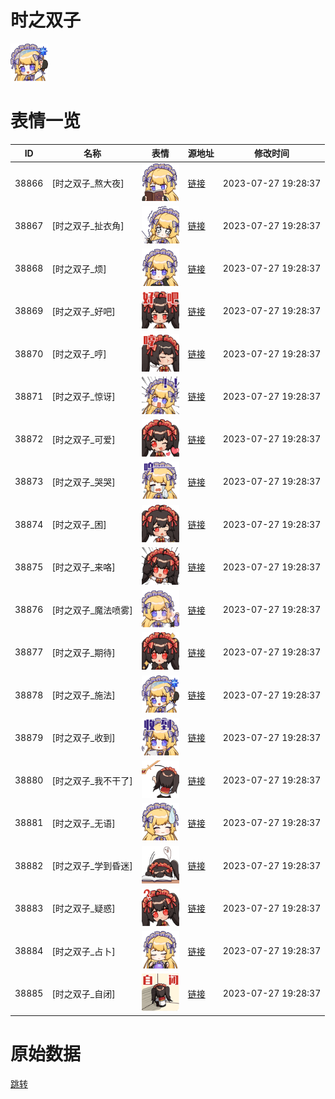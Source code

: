# 时之双子

<img src="./cover.png" height="60" alt="cover" />

# 表情一览

|ID|名称|表情|源地址|修改时间|
|----|----|----|----|----|
|38866|[时之双子_熬大夜]|<img src="./pic/038866_%5B时之双子_熬大夜%5D.png" height="60" alt="熬大夜"/>|[链接](https://i0.hdslb.com/bfs/emote/9e702160b1e120e08f680ca6cca61c8feb9cd332.png)|2023-07-27 19:28:37|
|38867|[时之双子_扯衣角]|<img src="./pic/038867_%5B时之双子_扯衣角%5D.png" height="60" alt="扯衣角"/>|[链接](https://i0.hdslb.com/bfs/emote/6fa71cf3651f6d1adb465d6ac75d6ba851fe4afe.png)|2023-07-27 19:28:37|
|38868|[时之双子_烦]|<img src="./pic/038868_%5B时之双子_烦%5D.png" height="60" alt="烦"/>|[链接](https://i0.hdslb.com/bfs/emote/a132fa7b725c86fb577457133cc39c6ee9a60bea.png)|2023-07-27 19:28:37|
|38869|[时之双子_好吧]|<img src="./pic/038869_%5B时之双子_好吧%5D.png" height="60" alt="好吧"/>|[链接](https://i0.hdslb.com/bfs/emote/f923c2d94226ef54e0b1b0e2a8188817c30a8d4d.png)|2023-07-27 19:28:37|
|38870|[时之双子_哼]|<img src="./pic/038870_%5B时之双子_哼%5D.png" height="60" alt="哼"/>|[链接](https://i0.hdslb.com/bfs/emote/bba467707fafeb1f37616b7c9569553c0cb73709.png)|2023-07-27 19:28:37|
|38871|[时之双子_惊讶]|<img src="./pic/038871_%5B时之双子_惊讶%5D.png" height="60" alt="惊讶"/>|[链接](https://i0.hdslb.com/bfs/emote/27945290596e69c8780bb931cde5962954f124c8.png)|2023-07-27 19:28:37|
|38872|[时之双子_可爱]|<img src="./pic/038872_%5B时之双子_可爱%5D.png" height="60" alt="可爱"/>|[链接](https://i0.hdslb.com/bfs/emote/b50ca88a7541a21d535271e8a5a12c1787cf2ef3.png)|2023-07-27 19:28:37|
|38873|[时之双子_哭哭]|<img src="./pic/038873_%5B时之双子_哭哭%5D.png" height="60" alt="哭哭"/>|[链接](https://i0.hdslb.com/bfs/emote/b11fc0d2583d54ebe4cfebc3efd9d504ddd71785.png)|2023-07-27 19:28:37|
|38874|[时之双子_困]|<img src="./pic/038874_%5B时之双子_困%5D.png" height="60" alt="困"/>|[链接](https://i0.hdslb.com/bfs/emote/5372b14a996fdd2d07e860eb252127557bf45bda.png)|2023-07-27 19:28:37|
|38875|[时之双子_来咯]|<img src="./pic/038875_%5B时之双子_来咯%5D.png" height="60" alt="来咯"/>|[链接](https://i0.hdslb.com/bfs/emote/2d470ca4f20a2d1071f0507f05213f647a59bd72.png)|2023-07-27 19:28:37|
|38876|[时之双子_魔法喷雾]|<img src="./pic/038876_%5B时之双子_魔法喷雾%5D.png" height="60" alt="魔法喷雾"/>|[链接](https://i0.hdslb.com/bfs/emote/393e738fe8ff5216566fc4f18d795ee16e24c352.png)|2023-07-27 19:28:37|
|38877|[时之双子_期待]|<img src="./pic/038877_%5B时之双子_期待%5D.png" height="60" alt="期待"/>|[链接](https://i0.hdslb.com/bfs/emote/d4f58ac7bfa4942d09a0a3ba14706adac997fde0.png)|2023-07-27 19:28:37|
|38878|[时之双子_施法]|<img src="./pic/038878_%5B时之双子_施法%5D.png" height="60" alt="施法"/>|[链接](https://i0.hdslb.com/bfs/emote/0cc9923b72c773db36e46e9f6015f0de98743b2a.png)|2023-07-27 19:28:37|
|38879|[时之双子_收到]|<img src="./pic/038879_%5B时之双子_收到%5D.png" height="60" alt="收到"/>|[链接](https://i0.hdslb.com/bfs/emote/b7bca08ccba8c5fca1c887d43bc8c195328159df.png)|2023-07-27 19:28:37|
|38880|[时之双子_我不干了]|<img src="./pic/038880_%5B时之双子_我不干了%5D.png" height="60" alt="我不干了"/>|[链接](https://i0.hdslb.com/bfs/emote/ca967782d7fc4d1bf45fd328737a7df8786b9a3a.png)|2023-07-27 19:28:37|
|38881|[时之双子_无语]|<img src="./pic/038881_%5B时之双子_无语%5D.png" height="60" alt="无语"/>|[链接](https://i0.hdslb.com/bfs/emote/0558fe3de525584c77786f048ee08bdd2a02394d.png)|2023-07-27 19:28:37|
|38882|[时之双子_学到昏迷]|<img src="./pic/038882_%5B时之双子_学到昏迷%5D.png" height="60" alt="学到昏迷"/>|[链接](https://i0.hdslb.com/bfs/emote/9c1119d9487ad91b2f31495eb2265c3fc360b8b2.png)|2023-07-27 19:28:37|
|38883|[时之双子_疑惑]|<img src="./pic/038883_%5B时之双子_疑惑%5D.png" height="60" alt="疑惑"/>|[链接](https://i0.hdslb.com/bfs/emote/2cf9b86859d65111b58c3b5aa508814406084270.png)|2023-07-27 19:28:37|
|38884|[时之双子_占卜]|<img src="./pic/038884_%5B时之双子_占卜%5D.png" height="60" alt="占卜"/>|[链接](https://i0.hdslb.com/bfs/emote/a24f8f8233e14edbea57bfb1942d7fcfd8d656a3.png)|2023-07-27 19:28:37|
|38885|[时之双子_自闭]|<img src="./pic/038885_%5B时之双子_自闭%5D.png" height="60" alt="自闭"/>|[链接](https://i0.hdslb.com/bfs/emote/c503f228b8cb1b7d513ad7d79ddb766ae4440d86.png)|2023-07-27 19:28:37|

# 原始数据

[跳转](./raw.json)

